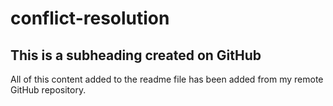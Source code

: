 # conflict-resolution

## This is a subheading created on GitHub

All of this content added to the readme file has been added from my remote GitHub repository. 
